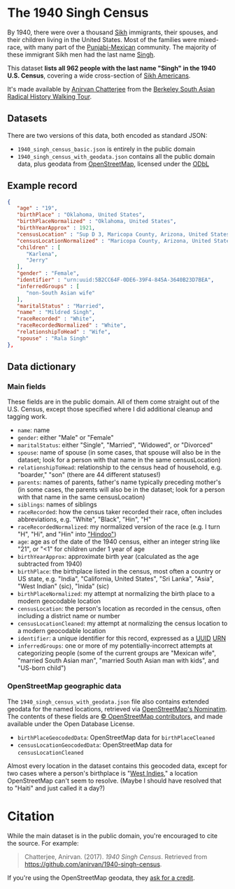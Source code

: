 # The 1940 Singh Census

By 1940, there were over a thousand [Sikh](https://en.wikipedia.org/wiki/Sikh) immigrants, their spouses, and their children living in the United States. Most of the families were mixed-race, with many part of the [Punjabi-Mexican](https://en.wikipedia.org/wiki/Punjabi_Mexican_Americans) community. The majority of these immigrant Sikh men had the last name [Singh](https://en.wikipedia.org/wiki/Singh).

This dataset **lists all 962 people with the last name "Singh" in the 1940 U.S. Census**, covering a wide cross-section of [Sikh Americans](https://en.wikipedia.org/wiki/Sikhism_in_the_United_States).

It's made available by [Anirvan Chatterjee](http://www.chatterjee.net/) from the [Berkeley South Asian Radical History Walking Tour](http://www.berkeleysouthasian.org/).

## Datasets

There are two versions of this data, both encoded as standard JSON:

* `1940_singh_census_basic.json` is entirely in the public domain
* `1940_singh_census_with_geodata.json` contains all the public domain data, plus geodata from [OpenStreetMap](https://www.openstreetmap.org/), licensed under the [ODbL](https://www.openstreetmap.org/copyright)

## Example record

```json
{
   "age" : "19",
   "birthPlace" : "Oklahoma, United States",
   "birthPlaceNormalized" : "Oklahoma, United States",
   "birthYearApprox" : 1921,
   "censusLocation" : "Sup D 3, Maricopa County, Arizona, United States",
   "censusLocationNormalized" : "Maricopa County, Arizona, United States",
   "children" : [
      "Karlena",
      "Jerry"
   ],
   "gender" : "Female",
   "identifier" : "urn:uuid:5B2CC64F-0DE6-39F4-845A-3640B23D7BEA",
   "inferredGroups" : [
      "non-South Asian wife"
   ],
   "maritalStatus" : "Married",
   "name" : "Mildred Singh",
   "raceRecorded" : "White",
   "raceRecordedNormalized" : "White",
   "relationshipToHead" : "Wife",
   "spouse" : "Rala Singh"
},
```

## Data dictionary

### Main fields

These fields are in the public domain. All of them come straight out of the U.S. Census, except those specified where I did additional cleanup and tagging work.

* `name`: name
* `gender`: either "Male" or "Female"
* `maritalStatus`: either "Single", "Married", "Widowed", or "Divorced"
* `spouse`: name of spouse (in some cases, that spouse will also be in the dataset; look for a person with that name in the same censusLocation)
* `relationshipToHead`: relationship to the census head of household, e.g. "boarder," "son" (there are 44 different statuses!)
* `parents`: names of parents, father's name typically preceding mother's (in some cases, the parents will also be in the dataset; look for a person with that name in the same censusLocation)
* `siblings`: names of siblings
* `raceRecorded`: how the census taker recorded their race, often includes abbreviations, e.g. "White", "Black", "Hin", "H"
* `raceRecordedNormalized`: my normalized version of the race (e.g. I turn "H", "Hi", and "Hin" into ["Hindoo"](https://en.wikipedia.org/wiki/Racial_classification_of_Indian_Americans))
* `age`: age as of the date of the 1940 census, either an integer string like "21", or "<1" for children under 1 year of age
* `birthYearApprox`: approximate birth year (calculated as the age subtracted from 1940)
* `birthPlace`: the birthplace listed in the census, most often a country or US state, e.g. "India", "California, United States", "Sri Lanka", "Asia", "West Indian" (sic), "Inida" (sic)
* `birthPlaceNormalized`: my attempt at normalizing the birth place to a modern geocodable location
* `censusLocation`: the person's location as recorded in the census, often including a district name or number
* `censusLocationCleaned`: my attempt at normalizing the census location to a modern geocodable location
* `identifier`: a unique identifier for this record, expressed as a [UUID](https://en.wikipedia.org/wiki/Universally_unique_identifier) [URN](https://en.wikipedia.org/wiki/Uniform_Resource_Name)
* `inferredGroups`: one or more of my potentially-incorrect attempts at categorizing people (some of the current groups are "Mexican wife", "married South Asian man", "married South Asian man with kids", and "US-born child")

### OpenStreetMap geographic data

The `1940_singh_census_with_geodata.json` file also contains extended geodata for the named locations, retrieved via [OpenStreetMap's Nominatim](https://nominatim.openstreetmap.org/). The contents of these fields are [© OpenStreetMap contributors](https://www.openstreetmap.org/copyright), and made available under the Open Database License.

* `birthPlaceGeocodedData`: OpenStreetMap data for `birthPlaceCleaned`
* `censusLocationGeocodedData`: OpenStreetMap data for `censusLocationCleaned`

Almost every location in the dataset contains this geocoded data, except for two cases where a person's birthplace is "[West Indies](https://en.wikipedia.org/wiki/West_Indies)," a location OpenStreetMap can't seem to resolve. (Maybe I should have resolved that to "Haiti" and just called it a day?)

# Citation

While the main dataset is in the public domain, you're encouraged to cite the source. For example:

> Chatterjee, Anirvan. (2017). _1940 Singh Census_. Retrieved from https://github.com/anirvan/1940-singh-census.

If you're using the OpenStreetMap geodata, they [ask for a credit](https://www.openstreetmap.org/copyright).
